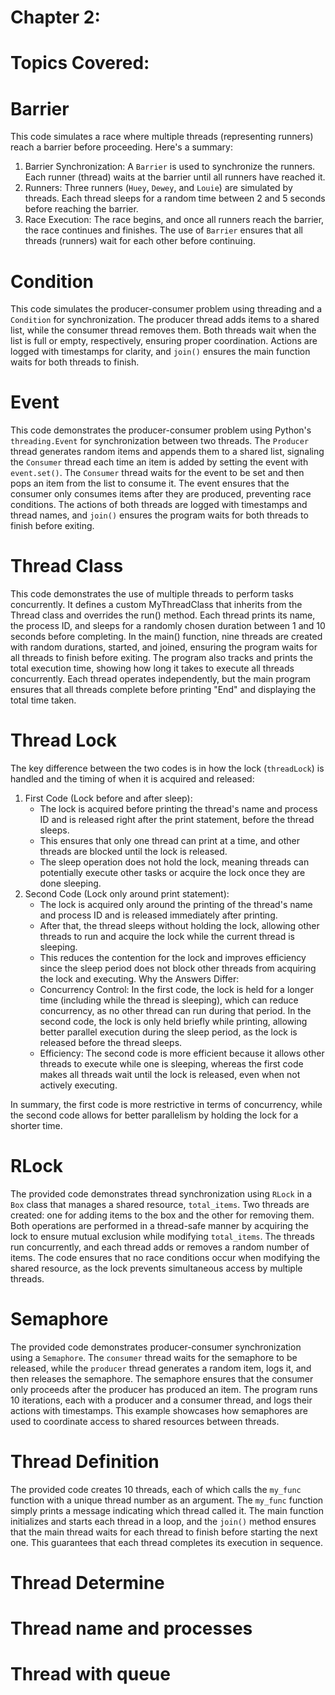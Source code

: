 # Chapter 2:
 # Topics Covered:
# Barrier
This code simulates a race where multiple threads (representing runners) reach a barrier before proceeding. Here's a summary:
   1. Barrier Synchronization: A `Barrier` is used to synchronize the runners. Each runner (thread) waits at the barrier until all runners have reached it.
   2. Runners: Three runners (`Huey`, `Dewey`, and `Louie`) are simulated by threads. Each thread sleeps for a random time between 2 and 5 seconds before reaching the barrier.
   3. Race Execution: The race begins, and once all runners reach the barrier, the race continues and finishes.
The use of `Barrier` ensures that all threads (runners) wait for each other before continuing.

# Condition
This code simulates the producer-consumer problem using threading and a `Condition` for synchronization. The producer thread adds items to a shared list, while the consumer thread removes them. Both threads wait when the list is full or empty, respectively, ensuring proper coordination. Actions are logged with timestamps for clarity, and `join()` ensures the main function waits for both threads to finish.

# Event
This code demonstrates the producer-consumer problem using Python's `threading.Event` for synchronization between two threads. The `Producer` thread generates random items and appends them to a shared list, signaling the `Consumer` thread each time an item is added by setting the event with `event.set()`. The `Consumer` thread waits for the event to be set and then pops an item from the list to consume it. The event ensures that the consumer only consumes items after they are produced, preventing race conditions. The actions of both threads are logged with timestamps and thread names, and `join()` ensures the program waits for both threads to finish before exiting.

# Thread Class
This code demonstrates the use of multiple threads to perform tasks concurrently. It defines a custom MyThreadClass that inherits from the Thread class and overrides the run() method. Each thread prints its name, the process ID, and sleeps for a randomly chosen duration between 1 and 10 seconds before completing. In the main() function, nine threads are created with random durations, started, and joined, ensuring the program waits for all threads to finish before exiting. The program also tracks and prints the total execution time, showing how long it takes to execute all threads concurrently. Each thread operates independently, but the main program ensures that all threads complete before printing "End" and displaying the total time taken.

# Thread Lock
The key difference between the two codes is in how the lock (`threadLock`) is handled and the timing of when it is acquired and released:
1. First Code (Lock before and after sleep):
   - The lock is acquired before printing the thread's name and process ID and is released right after the print statement, before the thread sleeps.
   - This ensures that only one thread can print at a time, and other threads are blocked until the lock is released.
   - The sleep operation does not hold the lock, meaning threads can potentially execute other tasks or acquire the lock once they are done sleeping.
2. Second Code (Lock only around print statement):
   - The lock is acquired only around the printing of the thread's name and process ID and is released immediately after printing.
   - After that, the thread sleeps without holding the lock, allowing other threads to run and acquire the lock while the current thread is sleeping.
   - This reduces the contention for the lock and improves efficiency since the sleep period does not block other threads from acquiring the lock and executing.
 Why the Answers Differ:
   - Concurrency Control: In the first code, the lock is held for a longer time (including while the thread is sleeping), which can reduce concurrency, as no other thread can run during that period. In the second code, the lock is only held briefly while printing, allowing better parallel execution during the sleep period, as the lock is released before the thread sleeps.
   - Efficiency: The second code is more efficient because it allows other threads to execute while one is sleeping, whereas the first code makes all threads wait until the lock is released, even when not actively executing.

In summary, the first code is more restrictive in terms of concurrency, while the second code allows for better parallelism by holding the lock for a shorter time.

# RLock
The provided code demonstrates thread synchronization using `RLock` in a `Box` class that manages a shared resource, `total_items`. Two threads are created: one for adding items to the box and the other for removing them. Both operations are performed in a thread-safe manner by acquiring the lock to ensure mutual exclusion while modifying `total_items`. The threads run concurrently, and each thread adds or removes a random number of items. The code ensures that no race conditions occur when modifying the shared resource, as the lock prevents simultaneous access by multiple threads.

# Semaphore
The provided code demonstrates producer-consumer synchronization using a `Semaphore`. The `consumer` thread waits for the semaphore to be released, while the `producer` thread generates a random item, logs it, and then releases the semaphore. The semaphore ensures that the consumer only proceeds after the producer has produced an item. The program runs 10 iterations, each with a producer and a consumer thread, and logs their actions with timestamps. This example showcases how semaphores are used to coordinate access to shared resources between threads.

# Thread Definition
The provided code creates 10 threads, each of which calls the `my_func` function with a unique thread number as an argument. The `my_func` function simply prints a message indicating which thread called it. The main function initializes and starts each thread in a loop, and the `join()` method ensures that the main thread waits for each thread to finish before starting the next one. This guarantees that each thread completes its execution in sequence.
# Thread Determine
# Thread name and processes
# Thread with queue

